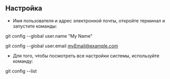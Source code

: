 ## Настройка
* Имя пользователя и адрес электронной почты, откройте терминал и запустите команды:

 git config --global user.name "My Name"

git config --global user.email myEmail@example.com

* Для того, чтобы посмотреть все настройки системы, используйте команду:

git config --list

